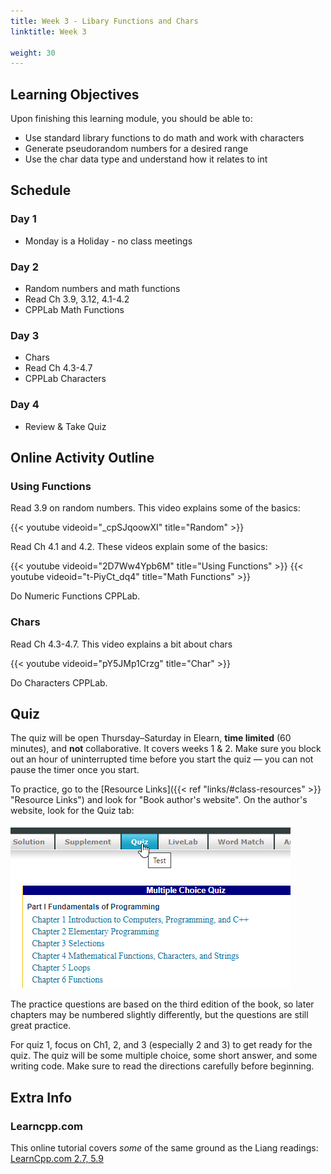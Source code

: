 ```yaml
---
title: Week 3 - Libary Functions and Chars
linktitle: Week 3

weight: 30
---
```


## Learning Objectives

Upon finishing this learning module, you should be able to:

* Use standard library functions to do math and work with characters
* Generate pseudorandom numbers for a desired range
* Use the char data type and understand how it relates to int

## Schedule

### Day 1

* Monday is a Holiday - no class meetings

### Day 2

* Random numbers and math functions
* Read Ch 3.9, 3.12, 4.1-4.2
* CPPLab Math Functions

### Day 3

* Chars
* Read Ch 4.3-4.7
* CPPLab Characters

### Day 4

* Review & Take Quiz

## Online Activity Outline

### Using Functions

Read 3.9 on random numbers. This video explains some of the basics:  

{{< youtube videoid="_cpSJqoowXI" title="Random" >}}

Read Ch 4.1 and 4.2. These videos explain some of the basics:  

{{< youtube videoid="2D7Ww4Ypb6M" title="Using Functions" >}}
{{< youtube videoid="t-PiyCt_dq4" title="Math Functions" >}}

Do Numeric Functions CPPLab.

### Chars

Read Ch 4.3-4.7. This video explains a bit about chars  

{{< youtube videoid="pY5JMp1Crzg" title="Char" >}}

Do Characters CPPLab.

## Quiz

The quiz will be open Thursday–Saturday in Elearn, **time limited**
(60 minutes), and **not** collaborative. It covers weeks 1 & 2. Make sure
you block out an hour of uninterrupted time before you start the quiz — you
can not pause the timer once you start.

To practice, go to the [Resource Links]({{< ref "links/#class-resources" >}} "Resource Links")
and look for "Book author's website". On the author's website, look for the Quiz tab:

![Sample quiz questions](quiz.png)

The practice questions are based on the third edition of the book, so later chapters
may be numbered slightly differently, but the questions are still great practice.

For quiz 1, focus on Ch1, 2, and 3 (especially 2 and 3) to get ready for the quiz. The
quiz will be some multiple choice, some short answer, and some writing code. Make sure
to read the directions carefully before beginning. 

## Extra Info

### Learncpp.com

This online tutorial covers *some* of the same ground as the Liang
readings:  
[LearnCpp.com 2.7, 5.9](http://www.learncpp.com/)  
